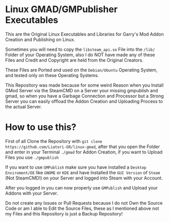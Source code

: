 # Linux GMAD/GMPublisher Executables

This are the Original Linux Executables and Libraries for Garry's Mod Addon Creation and Publishing on Linux.

Sometimes you will need to copy the ``libsteam_api.so`` File into the ``/lib/`` Folder of your Operating System, also I do NOT have made any of these Files and Credit and Copyright are held from the Original Creators.

These Files are Ported and used on the ``Debian/Ubuntu`` Operating System, and tested only on these Operating Systems.

This Repository was made because for some weird Reason when you Install GMod Server via the SteamCMD on a Server your missing gmpublish and gmad, so when you have a Garbage Connection and Processor but a Strong Server you can easily offload the Addon Creation and Uploading Process to the actual Server.

# How to use this?

First of all Clone the Repository with ``git clone https://github.com/Liatori-GR/linux-gmad``, after that you open the Folder and enter in your Terminal ``./gmad`` for Addon Creation, if you want to Upload Files you use ``./gmpublish``

If you want to use ``GMPublish`` make sure you have installed a ``Desktop Enviroment/DE`` like ``GNOME`` or ``KDE`` and have Installed the ``GUI Version`` of ``Steam`` (Not SteamCMD!) on your Server and logged into Steam with your Account.

After you logged in you can now properly use ``GMPublish`` and Upload your Addons with your Server.

Do not create any Issues or Pull Requests because I do not Own the Source Code or am I able to Edit the Source Files, these as I mentioned above not my Files and this Repository is just a Backup Repository!
